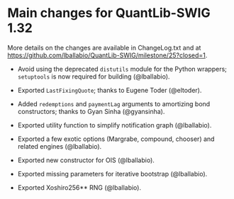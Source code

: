 
Main changes for QuantLib-SWIG 1.32
===================================

More details on the changes are available in ChangeLog.txt and at
<https://github.com/lballabio/QuantLib-SWIG/milestone/25?closed=1>.

- Avoid using the deprecated `distutils` module for the Python
  wrappers; `setuptools` is now required for building (@lballabio).

- Exported `LastFixingQuote`; thanks to Eugene Toder (@eltoder).

- Added `redemptions` and `paymentLag` arguments to amortizing bond
  constructors; thanks to Gyan Sinha (@gyansinha).

- Exported utility function to simplify notification graph (@lballabio).

- Exported a few exotic options (Margrabe, compound, chooser) and
  related engines (@lballabio).

- Exported new constructor for OIS (@lballabio).

- Exported missing parameters for iterative bootstrap (@lballabio).

- Exported Xoshiro256** RNG (@lballabio).

